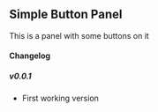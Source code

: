 ## Simple Button Panel

This is a panel with some buttons on it


#### Changelog

##### v0.0.1

- First working version

